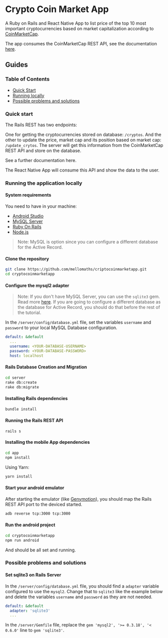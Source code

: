 # Crypto Coin Market App

A Ruby on Rails and React Native App to list price of the top 10 most important cryptocurrencies based on market capitalization according to [CoinMarketCap](https://coinmarketcap.com/pt-br/).

The app consumes the CoinMarketCap REST API, see the documentation [here](https://coinmarketcap.com/api/documentation/v1/#).

## Guides

### Table of Contents

- [Quick Start](#quick-start)
- [Running locally](#running-the-application-locally)
- [Possible problems and solutions](#possible-problems-and-solutions)

### Quick start

The Rails REST has two endpoints:

One for getting the cryptocurrencies stored on database: `/cryptos`.
And the other to update the price, market cap and its position based on market cap: `/update_crytos`. The server will get this information from the CoinMarketCap REST API and store on the database.

See a further documentation here.

The React Native App will consume this API and show the data to the user.

### Running the application locally

#### System requirements

You need to have in your machine:
- [Android Studio](https://developer.android.com/studio)
- [MySQL Server](https://www.mysql.com/)
- [Ruby On Rails](http://railsinstaller.org/)
- [Node.js](https://nodejs.org/)

> Note: MySQL is option since you can configure a different database for the Active Record.

#### Clone the repository

```bash
git clone https://github.com/mellomaths/criptocoinmarketapp.git
cd cryptocoinmarketapp
```

#### Configure the mysql2 adapter

> Note: If you don't have MySQL Server, you can use the `sqlite3` gem. Read more [here](#set-sqlite3-on-rails-server). If you are going to configure a different database as the database for Active Record, you should do that before the rest of the tutorial.

In the `/server/config/database.yml` file, set the variables `username` and `password` to your local MySQL Database configuration.

```yml
default: &default
  ...
  username: <YOUR-DATABASE-USERNAME>
  password: <YOUR-DATABASE-PASSWORD>
  host: localhost
```

#### Rails Database Creation and Migration

```bash
cd server
rake db:create
rake db:migrate
```

#### Installing Rails dependencies

```bash
bundle install
```


#### Running the Rails REST API

```
rails s
```

#### Installing the mobile App dependencies

```bash
cd app
npm install
```

Using Yarn:
```bash
yarn install
```


#### Start your android emulator

After starting the emulator (like [Genymotion](https://www.genymotion.com/)), you should map the Rails REST API port to the deviced started.

```bash
adb reverse tcp:3000 tcp:3000
```

#### Run the android project

```bash
cd cryptocoinmarketapp
npm run android
```

And should be all set and running.

### Possible problems and solutions

#### Set sqlite3 on Rails Server

In the `/server/config/database.yml` file, you should find a `adapter` variable configured to use the `mysql2`. Change that to `sqlite3` like the example below and delete the variables `username` and `password` as they are not needed.

```yml
default: &default
  adapter: 'sqlite3'
  ...
```

In the `/server/Gemfile` file, replace the `gem 'mysql2', '>= 0.3.18', '< 0.6.0'` line to `gem 'sqlite3'`.
